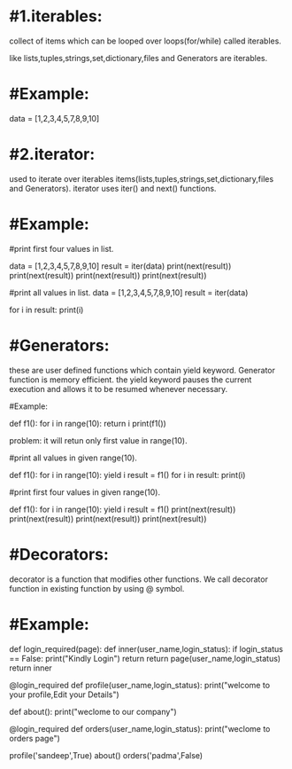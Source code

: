 


#1.iterables:
=============
collect of items which can be looped over loops(for/while) called iterables.

like lists,tuples,strings,set,dictionary,files and Generators are iterables.

#Example:
=========
data = [1,2,3,4,5,7,8,9,10]


#2.iterator:
============
used to iterate over iterables items(lists,tuples,strings,set,dictionary,files and Generators).
iterator uses iter() and next() functions.

#Example:
=========
#print first four values in list.

data = [1,2,3,4,5,7,8,9,10]
result = iter(data)
print(next(result))
print(next(result))
print(next(result))
print(next(result))

#print all values in list.
data = [1,2,3,4,5,7,8,9,10]
result = iter(data)

for i in result:
    print(i)


#Generators:
============
these are user defined functions which contain yield keyword. 
Generator function is memory efficient.
the yield keyword pauses the current execution and allows it to be resumed whenever necessary.


#Example:

def f1():
    for i in range(10):
        return i
print(f1())
	
problem: it will retun only first value in range(10).

#print all values in given range(10).

def f1():
    for i in range(10):
        yield i
result = f1()
for i in result:
    print(i)


#print first four values in given range(10).

def f1():
    for i in range(10):
        yield i
result = f1()
print(next(result))
print(next(result))
print(next(result))
print(next(result))


#Decorators:
============
decorator is a function that modifies other functions. 
We call decorator function in existing function by using @ symbol.

#Example:
=========
def login_required(page):
    def inner(user_name,login_status):
        if login_status == False:
            print("Kindly Login")
            return
        return page(user_name,login_status)
    return inner

@login_required
def profile(user_name,login_status):
    print("welcome to your profile,Edit your Details")

def about():
    print("weclome to our company")

@login_required
def orders(user_name,login_status):
    print("weclome to orders page")

profile('sandeep',True)
about()
orders('padma',False)

